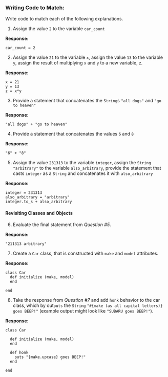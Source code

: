 ### Writing Code to Match:

Write code to match each of the following explanations.

1) Assign the value `2` to the variable `car_count`

**Response:**
```
car_count = 2
```

2) Assign the value `21` to the variable `x`, assign the value `13` to the variable `y`, assign the result of multiplying `x` and `y` to a new variable, `z`.

**Response:**
```
x = 21
y = 13
z = x*y
```

3) Provide a statement that concatenates the `String`s `"all dogs"` and `"go to heaven"`

**Response:**
```
"all dogs" + "go to heaven"
```

4) Provide a statement that concatenates the values `6` and `8`

**Response:**

```
"6" + "8"
```

5) Assign the value `231313` to the variable `integer`, assign the `String` `"arbitrary"` to the variable `also_arbitrary`, provide the statement that casts `integer` as a `String` and concatenates it with `also_arbitrary`

**Response:**

```
integer = 231313
also_arbitrary = "arbitrary"
integer.to_s + also_arbitrary
```

#### Revisiting Classes and Objects

6) Evaluate the final statement from *Question #5*.

**Response:**

```
"211313 arbitrary"
```

7) Create a `Car` class, that is constructed with `make` and `model` attributes.

**Response:**

```
class Car
  def initialize (make, model)
  end

end
```

8) Take the response from *Question #7* and add `honk` behavior to the car class, which by out`puts` the `String` `"#{make (as all capital letters)} goes BEEP!"` (example output might look like `"SUBARU goes BEEP!"`).

**Response:**

```
class Car

  def initialize (make, model)
  end

  def honk
    puts "{make.upcase} goes BEEP!"
  end

end
```
